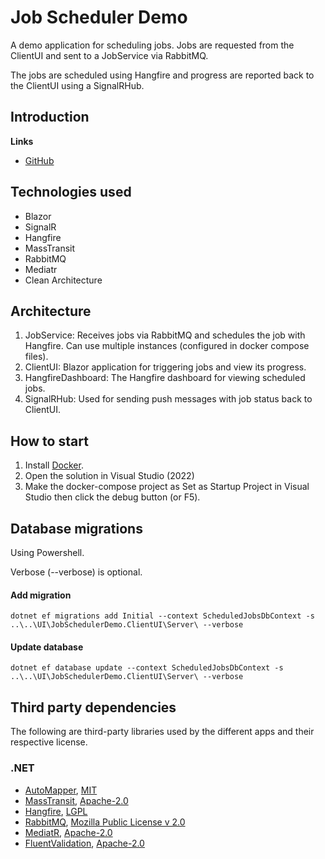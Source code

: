 # Job Scheduler Demo

A demo application for scheduling jobs. Jobs are requested from the ClientUI and sent to a JobService via RabbitMQ. 

The jobs are scheduled using Hangfire and progress are reported back to the ClientUI using a SignalRHub.

## Introduction

**Links**
- [GitHub](https://github.com/migaweb/JobSchedulerDemo)

## Technologies used
- Blazor
- SignalR
- Hangfire
- MassTransit
- RabbitMQ
- Mediatr
- Clean Architecture

## Architecture
1. JobService: Receives jobs via RabbitMQ and schedules the job with Hangfire. Can use multiple instances (configured in docker compose files).
2. ClientUI: Blazor application for triggering jobs and view its progress.
3. HangfireDashboard: The Hangfire dashboard for viewing scheduled jobs.
4. SignalRHub: Used for sending push messages with job status back to ClientUI.

## How to start
1. Install [Docker](https://www.docker.com/).
2. Open the solution in Visual Studio (2022)
3. Make the docker-compose project as Set as Startup Project in Visual Studio then click the debug button (or F5).

## Database migrations
Using Powershell.

Verbose (--verbose) is optional.

#### Add migration
```
dotnet ef migrations add Initial --context ScheduledJobsDbContext -s ..\..\UI\JobSchedulerDemo.ClientUI\Server\ --verbose
```

#### Update database
```
dotnet ef database update --context ScheduledJobsDbContext -s ..\..\UI\JobSchedulerDemo.ClientUI\Server\ --verbose
```

## Third party dependencies
The following are third-party libraries used by the different apps and their respective license.
### .NET
- [AutoMapper](https://automapper.org/), [MIT](https://mit-license.org/)
- [MassTransit](https://masstransit-project.com/), [Apache-2.0](https://licenses.nuget.org/Apache-2.0)
- [Hangfire](https://www.hangfire.io/), [LGPL](https://raw.githubusercontent.com/HangfireIO/Hangfire/master/LICENSE.md)
- [RabbitMQ](https://www.rabbitmq.com/), [Mozilla Public License v 2.0](https://www.rabbitmq.com/mpl.html)
- [MediatR](https://github.com/jbogard/MediatR), [Apache-2.0](https://licenses.nuget.org/Apache-2.0)
- [FluentValidation](https://fluentvalidation.net/), [Apache-2.0](https://licenses.nuget.org/Apache-2.0)
